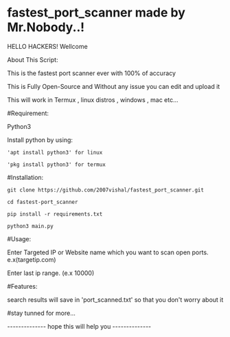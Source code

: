 # fastest_port_scanner made by Mr.Nobody..!

HELLO HACKERS!
Wellcome


About This Script:


This is the fastest port scanner ever with 100% of accuracy

This is Fully Open-Source and Without any issue you can edit and upload it

This will work in Termux , linux distros , windows , mac etc...


#Requirement:


Python3

Install python by using: 

    'apt install python3' for linux

    'pkg install python3' for termux


#Installation:


    git clone https://github.com/2007vishal/fastest_port_scanner.git
    
    cd fastest-port_scanner

    pip install -r requirements.txt

    python3 main.py


#Usage:
   
   
Enter Targeted IP or Website name which you want to scan open ports. e.x(targetip.com)

Enter last ip range. (e.x 10000)


#Features:


search results will save in 'port_scanned.txt' so that you don't worry about it


#stay tunned for more...



-------------- hope this will help you --------------
